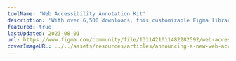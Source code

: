 ```yaml
---
toolName: 'Web Accessibility Annotation Kit'
description: 'With over 6,500 downloads, this customizable Figma library helps organizations standardize accessibility hand-off.'
featured: true
lastUpdated: 2023-08-01
url: https://www.figma.com/community/file/1311421011482282592/web-accessibility-annotation-kit
coverImageURL: ../../assets/resources/articles/announcing-a-new-web-accessibility-annotation-kit-from-cvs-health-inclusive-design.png
---
```

